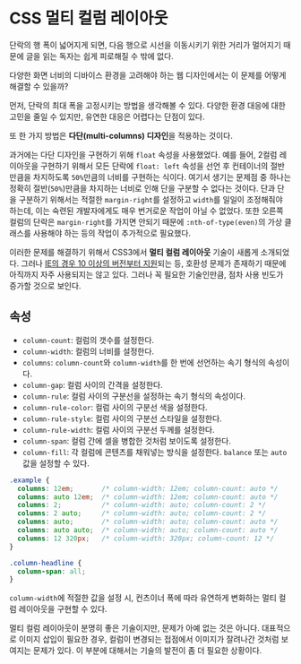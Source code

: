 # CSS 멀티 컬럼 레이아웃

단락의 행 폭이 넓어지게 되면, 다음 행으로 시선을 이동시키기 위한 거리가 멀어지기 때문에 글을 읽는 독자는 쉽게 피로해질 수 밖에 없다.

다양한 화면 너비의 디바이스 환경을 고려해야 하는 웹 디자인에서는 이 문제를 어떻게 해결할 수 있을까?

먼저, 단락의 최대 폭을 고정시키는 방법을 생각해볼 수 있다. 다양한 환경 대응에 대한 고민을 줄일 수 있지만, 유연한 대응은 어렵다는 단점이 있다.

또 한 가지 방법은 **다단(multi-columns) 디자인**을 적용하는 것이다.

과거에는 다단 디자인을 구현하기 위해 `float` 속성을 사용했었다. 예를 들어, 2컬럼 레이아웃을 구현하기 위해서 모든 단락에 `float: left` 속성을 선언 후 컨테이너의 절반만큼을 차지하도록 `50%`만큼의 너비를 구현하는 식이다. 여기서 생기는 문제점 중 하나는 정확히 절반(`50%`)만큼을 차지하는 너비로 인해 단을 구분할 수 없다는 것이다. 단과 단을 구분하기 위해서는 적절한 `margin-right`를 설정하고 `width`를
일일이 조정해줘야 하는데, 이는 숙련된 개발자에게도 매우 번거로운 작업이 아닐 수 없었다. 또한 오른쪽 컬럼의 단락은 `margin-right`를 가지면 안되기 때문에 `:nth-of-type(even)`의 가상 클래스를 사용해야 하는 등의 작업이 추가적으로 필요했다.

이러한 문제를 해결하기 위해서 CSS3에서 **멀티 컬럼 레이아웃** 기술이 새롭게 소개되었다. 그러나 [IE의 경우 10 이상의 버전부터 지원](https://caniuse.com/#search=columns)되는 등, 호환성 문제가 존재하기 때문에 아직까지 자주 사용되지는 않고 있다. 그러나 꼭 필요한 기술인만큼, 점차 사용 빈도가 증가할 것으로 보인다.

## 속성

* `column-count`: 컬럼의 갯수를 설정한다.
* `column-width`: 컬럼의 너비를 설정한다.
* `columns`: `column-count`와 `column-width`를 한 번에 선언하는 속기 형식의 속성이다.
* `column-gap`: 컬럼 사이의 간격을 설정한다.
* `column-rule`: 컬럼 사이의 구분선을 설정하는 속기 형식의 속성이다.
* `column-rule-color`: 컬럼 사이의 구분선 색을 설정한다.
* `column-rule-style`: 컬럼 사이의 구분선 스타일을 설정한다.
* `column-rule-width`: 컬럼 사이의 구분선 두께를 설정한다.
* `column-span`: 컬럼 간에 셀을 병합한 것처럼 보이도록 설정한다.
* `column-fill`: 각 컬럼에 콘텐츠를 채워넣는 방식을 설정한다. `balance` 또는 `auto` 값을 설정할 수 있다.

```css
.example {
  columns: 12em;       /* column-width: 12em; column-count: auto */
  columns: auto 12em;  /* column-width: 12em; column-count: auto */
  columns: 2;          /* column-width: auto; column-count: 2 */
  columns: 2 auto;     /* column-width: auto; column-count: 2 */
  columns: auto;       /* column-width: auto; column-count: auto */
  columns: auto auto;  /* column-width: auto; column-count: auto */
  columns: 12 320px;   /* column-width: 320px; column-count: 12 */
}

.column-headline {
  column-span: all;
}
```

`column-width`에 적절한 값을 설정 시, 컨츠이너 폭에 따라 유연하게 변화하는 멀티 컬럼 레이아웃을 구현할 수 있다.

멀티 컬럼 레이아웃이 분명히 좋은 기술이지만, 문제가 아예 없는 것은 아니다. 대표적으로 이미지 삽입이 필요한 경우, 컬럼이 변경되는 접점에서 이미지가 잘려나간 것처럼 보여지는 문제가 있다. 이 부분에 대해서는 기술의 발전이 좀 더 필요한 상황이다.
